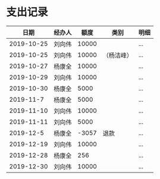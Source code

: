 # 支出记录

|日期|经办人|额度|类别|明细|
|----|----|----|----|----|
|2019-10-25|刘向伟|10000| |...|
|2019-10-25|刘向伟|10000|（杨洁峰）|...|
|2019-10-27|杨康全|10000| |...|
|2019-10-29|刘向伟|10000| |...|
|2019-10-30|杨康全|5000| |...|
|2019-11-7|杨康全|5000| |...|
|2019-11-10|刘向伟|10000| |...|
|2019-11-11|刘向伟|5000| |...|
|2019-12-5|杨康全|-3057|退款 |...|
|2019-12-19|刘向伟|10000| |...|
|2019-12-28|杨康全|256| |...|
|2019-12-30|刘向伟|10000| |...|
